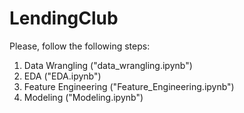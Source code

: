 # LendingClub

Please, follow the following steps:
1. Data Wrangling ("data_wrangling.ipynb")
2. EDA ("EDA.ipynb")
3. Feature Engineering ("Feature_Engineering.ipynb")
4. Modeling ("Modeling.ipynb")

